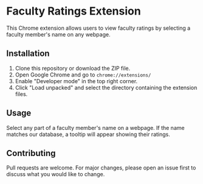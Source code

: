 # Faculty Ratings Extension

This Chrome extension allows users to view faculty ratings by selecting a faculty member's name on any webpage.

## Installation

1. Clone this repository or download the ZIP file.
2. Open Google Chrome and go to `chrome://extensions/`
3. Enable "Developer mode" in the top right corner.
4. Click "Load unpacked" and select the directory containing the extension files.

## Usage

Select any part of a faculty member's name on a webpage. If the name matches our database, a tooltip will appear showing their ratings.

## Contributing

Pull requests are welcome. For major changes, please open an issue first to discuss what you would like to change.

